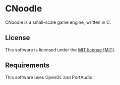 # CNoodle

CNoodle is a small-scale game engine, written in C.

## License

This software is licensed under the [MIT license (MIT)](LICENSE).

## Requirements

This software uses OpenGL and PortAudio.
